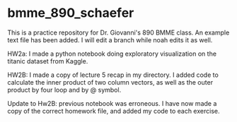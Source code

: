 # bmme_890_schaefer

This is a practice repository for Dr. Giovanni's 890 BMME class. 
An example text file has been added. 
I will edit a branch while noah edits it as well.

HW2a:
I made a python notebook doing exploratory visualization on the titanic dataset from Kaggle.

HW2B:
I made a copy of lecture 5 recap in my directory. I added code to calculate
the inner product of two column vectors, as well as the outer product
by four loop and by @ symbol.

Update to Hw2B: previous notebook was erroneous. I have now made a copy 
of the correct homework file, and added my code to each exercise. 
